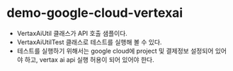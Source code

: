 # demo-google-cloud-vertexai
- VertaxAiUtil 클래스가 API 호출 샘플이다.
- VertaxAiUtilTest 클래스로 테스트를 실행해 볼 수 있다.
- 테스트를 실행하기 위해서는 google cloud에 project 및 결제정보 설정되어 있어야 하고, vertax ai api 실행 허용이 되어 있어야 한다.
